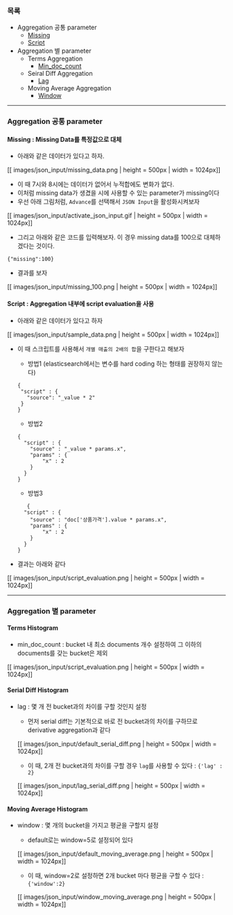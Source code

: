 ### 목록

* Aggregation 공통 parameter
    * [Missing](#missing)
    * [Script](#script)
* Aggregation 별 parameter
    * Terms Aggregation
        * [Min_doc_count](#min_doc)
    * Seiral Diff Aggregation
        * [Lag](#lag)
    * Moving Average Aggregation
        * [Window](#window)

---

### Aggregation 공통 parameter

<a name='missing'></a>
#### Missing : Missing Data를 특정값으로 대체

* 아래와 같은 데이터가 있다고 하자.

[[ images/json_input/missing_data.png | height = 500px | width = 1024px]]

* 이 때 7시와 8시에는 데이터가 없어서 누적합에도 변화가 없다.
* 이처럼 missing data가 생겼을 시에 사용할 수 있는 parameter가 missing이다
* 우선 아래 그림처럼, `Advance`를 선택해서 `JSON Input`을 활성화시켜보자

[[ images/json_input/activate_json_input.gif | height = 500px | width = 1024px]]

* 그리고 아래와 같은 코드를 입력해보자. 이 경우 missing data를 100으로 대체하겠다는 것이다.

`{"missing":100}`

* 결과를 보자

[[ images/json_input/missing_100.png | height = 500px | width = 1024px]]

<a name='script'></a>
#### Script : Aggregation 내부에 script evaluation을 사용

* 아래와 같은 데이터가 있다고 하자

[[ images/json_input/sample_data.png | height = 500px | width = 1024px]]

* 이 때 스크립트를 사용해서 `개별 매출의 2배의 합`을 구한다고 해보자
   
    * 방법1 (elasticsearch에서는 변수를 hard coding 하는 형태를 권장하지 않는다)
    ```
   {
     "script" : {
       "source": "_value * 2"
     }
   }
   ```
    * 방법2 
   ```
   {
     "script" : {
       "source" : "_value * params.x",
       "params" : {
           "x" : 2
       }
     }
   } 
   ```
    * 방법3 
   ```
      {
     "script" : {
       "source" : "doc['상품가격'].value * params.x",
       "params" : {
           "x" : 2
       }
     }
   } 
   ```
* 결과는 아래와 같다

[[ images/json_input/script_evaluation.png | height = 500px | width = 1024px]]

---

### Aggregation 별 parameter

<a name='terms'></a>
#### Terms Histogram

* min_doc_count : bucket 내 최소 documents 개수 설정하여 그 이하의 documents를 갖는 bucket은 제외

[[ images/json_input/script_evaluation.png | height = 500px | width = 1024px]]

<a name='lag'></a>
#### Serial Diff Histogram

* lag : 몇 개 전 bucket과의 차이를 구할 것인지 설정

    * 먼저 serial diff는 기본적으로 바로 전 bucket과의 차이를 구하므로 derivative aggregation과 같다

    [[ images/json_input/default_serial_diff.png | height = 500px | width = 1024px]]

    * 이 때, 2개 전 bucket과의 차이를 구할 경우 `lag`를 사용할 수 있다 : `{'lag' : 2}`

    [[ images/json_input/lag_serial_diff.png | height = 500px | width = 1024px]]

<a name='window'></a>
#### Moving Average Histogram

* window : 몇 개의 bucket을 가지고 평균을 구할지 설정

    * default로는 window=5로 설정되어 있다

    [[ images/json_input/default_moving_average.png | height = 500px | width = 1024px]]

    * 이 때, window=2로 설정하면 2개 bucket 마다 평균을 구할 수 있다 : `{'window':2}`

    [[ images/json_input/window_moving_average.png | height = 500px | width = 1024px]]
